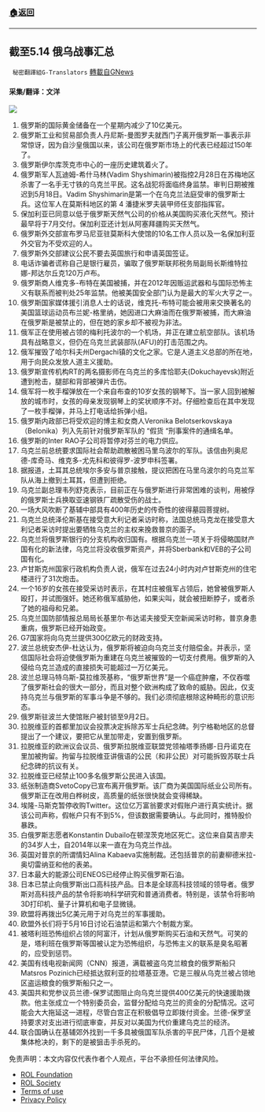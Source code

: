 ###  [:house:返回](README.md)
---


## 截至5.14 俄乌战事汇总
` 秘密翻譯組G-Translators` [轉載自GNews](https://gnews.org/zh-hans/2524099/)

#### 采集/翻译：文洋
 ![](https://assets.gnews.org/wp-content/uploads/2022/05/16524684931.png) 
1. 俄罗斯的国际黄金储备在一个星期内减少了10亿美元。
2. 俄罗斯工业和贸易部负责人丹尼斯-曼图罗夫就西门子离开俄罗斯一事表示非常惊讶，因为自沙皇俄国以来，该公司在俄罗斯市场上的代表已经超过150年了。
3. 俄罗斯伊尔库茨克市中心的一座历史建筑着火了。
4. 俄罗斯军人瓦迪姆-希什马林(Vadim Shyshimarin)被指控2月28日在苏梅地区杀害了一名手无寸铁的乌克兰平民。这名战犯将面临终身监禁。审判日期被推迟到5月18日。Vadim Shyshimarin是第一个在乌克兰法庭受审的俄罗斯士兵。这位军人在莫斯科地区的第 4 潘捷米罗夫装甲师任支部指挥官。
5. 保加利亚已同意以低于俄罗斯天然气公司的价格从美国购买液化天然气。预计最早将于7月交付。保加利亚还计划从阿塞拜疆购买天然气。
6. 俄罗斯外交部宣布罗马尼亚驻莫斯科大使馆的10名工作人员以及一名保加利亚外交官为不受欢迎的人。
7. 俄罗斯外交部建议公民不要去英国旅行和申请英国签证。
8. 电话诈骗者谎称自己是银行雇员，骗取了俄罗斯联邦税务局副局长斯维特拉娜-邦达尔丘克120万卢布。
9. 俄罗斯商人维克多-布特在美国被捕，并在2012年因贩运武器和与国际恐怖主义有联系而被判处25年监禁。他被美国安全部门认为是最大的军火大亨之一。
10. 俄罗斯国家媒体援引消息人士的话说，维克托-布特可能会被用来交换著名的美国篮球运动员布兰妮-格里纳，她因进口大麻油而在俄罗斯被捕，而大麻油在俄罗斯是被禁止的，但在她的家乡却不被视为非法。
11. 俄军正在使用被占领的梅利托波尔的一个机场，并正在建立航空部队。该机场具有战略意义，但仍在乌克兰武装部队(AFU)的打击范围之内。
12. 俄军摧毁了哈尔科夫州Dergachi镇的文化之家。它是人道主义总部的所在地，用于向民众发放人道主义援助。
13. 俄罗斯宣传机构RT的两名摄影师在乌克兰的多库恰耶夫(Dokuchayevsk)附近遭到枪击，腿部和背部被弹片击伤。
14. 俄军将一枚手榴弹放在一个来自布查的10岁女孩的钢琴下。当一家人回到被解放的城市时，女孩的母亲发现钢琴上的奖状顺序不对。仔细检查后在其中发现了一枚手榴弹，并马上打电话给拆弹小组。
15. 俄罗斯内政部已将受欢迎的博主和女商人Veronika Belotserkovskaya（Belonika）列入先前针对俄罗斯军队的 “假货 “刑事案件的通缉名单。
16. 俄罗斯的Inter RAO子公司将暂停对芬兰的电力供应。
17. 乌克兰前总统要求国际社会帮助疏散被困马里乌波尔的军队。该信由列奥尼德-库奇马、维克多-尤先科和彼得罗-波罗申科签署。
18. 据报道，土耳其总统埃尔多安与普京接触，提议把困在马里乌波尔的乌克兰军队从海上撤到土耳其，但遭到拒绝。
19. 乌克兰副总理韦列舒克表示，目前正在与俄罗斯进行非常困难的谈判，用被俘的俄罗斯士兵换取亚速钢铁厂疏散受伤的战士。
20. 一场大风吹断了基辅中部具有400年历史的传奇性的彼得墓园菩提树。
21. 乌克兰总统泽伦斯基在接受意大利记者采访时称，法国总统马克龙在接受意大利记者采访时提出要牺牲乌克兰的主权来挽救普京的面子。
22. 乌克兰将俄罗斯银行的分支机构收归国有。根据乌克兰一项关于将侵略国财产国有化的新法律，乌克兰将没收俄罗斯资产，并将Sberbank和VEB的子公司国有化。
23. 卢甘斯克州国家行政机构负责人说，俄军在过去24小时内对卢甘斯克州的住宅楼进行了31次炮击。
24. 一个16岁的女孩在接受采访时表示，在其村庄被俄军占领后，她曾被俄罗斯人殴打，并试图强奸。她还称俄军威胁他，如果尖叫，就会被扭断脖子，或者杀了她的祖母和兄弟。
25. 乌克兰国防部情报总局局长基里尔·布达诺夫接受天空新闻采访时称，普京身患重病，俄罗斯已经开始政变。
26. G7国家将向乌克兰提供300亿欧元的财政支持。
27. 波兰总统安杰伊-杜达认为，俄罗斯将被迫向乌克兰支付赔偿金。并表示，坚信国际社会将迫使俄罗斯为重建在乌克兰被摧毁的一切支付费用。俄罗斯的入侵给乌克兰造成的直接损失可能超过一万亿美元。
28. 波兰总理马特乌斯-莫拉维茨基称，“俄罗斯世界”是一个癌症肿瘤，不仅吞噬了俄罗斯社会的很大一部分，而且对整个欧洲构成了致命的威胁。因此，仅支持乌克兰与俄罗斯的军事斗争是不够的。我们必须彻底根除这种畸形的意识形态。
29. 俄罗斯驻波兰大使馆账户被封锁至9月2日。
30. 拉脱维亚的首都里加议会投票决定拆除苏军士兵纪念碑。列宁格勒地区的总督提出了一个建议，要把它从里加带走，安置到俄罗斯。
31. 拉脱维亚的欧洲议会议员、俄罗斯拉脱维亚联盟党领袖塔季扬娜-日丹诺克在里加被拘留。拘留与拉脱维亚讲俄语的公民（和非公民）对可能拆毁苏联士兵纪念碑的抗议有关。
32. 拉脱维亚已经禁止100多名俄罗斯公民进入该国。
33. 纸张制造商SvetoCopy已宣布离开俄罗斯。该厂商为美国国际纸业公司所有。俄罗斯正在改用白桦树皮，高质量的纸张很快就会变得稀缺。
34. 埃隆-马斯克暂停收购Twitter。这位亿万富翁要求对假账户进行真实统计。据该公司声称，假帐户只有不到5%，但该数据需要确认。与此同时，推特股价暴跌。
35. 白俄罗斯志愿者Konstantin Dubailo在顿涅茨克地区死亡。这位来自莫吉廖夫的34岁人士，自2014年以来一直在为乌克兰作战。
36. 英国对普京的所谓情妇Alina Kabaeva实施制裁。还包括普京的前妻柳德米拉-奥切雷纳亚和他的表弟。
37. 日本最大的能源公司ENEOS已经停止购买俄罗斯石油。
38. 日本已禁止向俄罗斯出口高科技产品。日本是全球高科技领域的领导者。俄罗斯对高科技产品的禁令将影响科学研究和普通消费者。特别是，该禁令将影响3D打印机、量子计算机和电子显微镜。
39. 欧盟将再拨出5亿美元用于对乌克兰的军事援助。
40. 欧盟外长们将于5月16日讨论石油禁运和第六个制裁方案。
41. 被塔利班恐怖组织占领的阿富汗，计划从俄罗斯购买石油和天然气。可笑的是，塔利班在俄罗斯等国被认定为恐怖组织，与恐怖主义的联系是臭名昭著的，应受到惩罚。
42. 美国有线电视新闻网（CNN）报道，满载被盗乌克兰粮食的俄罗斯船只Matsros Pozinich已经抵达叙利亚的拉塔基亚港。它是三艘从乌克兰被占领地区盗运粮食的俄罗斯船只之一。
43. 美国共和党参议员兰德-保罗试图阻止向乌克兰提供400亿美元的快速援助拨款。他主张成立一个特别委员会，监督分配给乌克兰的资金的分配情况。这可能会大大拖延这一进程，尽管白宫正在积极倡导立即拨付资金。兰德-保罗坚持要求对支出进行彻底审查，并反对以美国为代价重建乌克兰的经济。
44. 联合国确认在基辅郊外找到一千多具被俄国军队杀害的平民尸体，几百个是被集体枪决的，剩下的是被狙击手杀死的。

免责声明：本文内容仅代表作者个人观点，平台不承担任何法律风险。
  
- [ROL Foundation](https://rolfoundation.org/)
- [ROL Society](https://rolsociety.org/)
- [Terms of use](https://gnews.org/terms-of-use-3/)
- [Privacy Policy](https://gnews.org/privacy-policy/)
